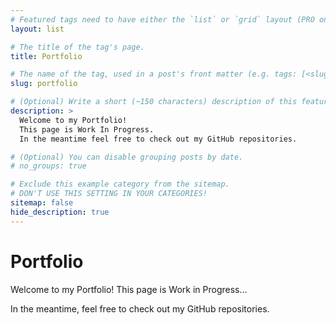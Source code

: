 ```yaml
---
# Featured tags need to have either the `list` or `grid` layout (PRO only).
layout: list

# The title of the tag's page.
title: Portfolio

# The name of the tag, used in a post's front matter (e.g. tags: [<slug>]).
slug: portfolio

# (Optional) Write a short (~150 characters) description of this featured tag.
description: >
  Welcome to my Portfolio! 
  This page is Work In Progress.
  In the meantime feel free to check out my GitHub repositories.

# (Optional) You can disable grouping posts by date.
# no_groups: true

# Exclude this example category from the sitemap.
# DON'T USE THIS SETTING IN YOUR CATEGORIES!
sitemap: false
hide_description: true
---
```



# Portfolio
Welcome to my Portfolio! This page is Work in Progress...

In the meantime, feel free to check out my GitHub repositories.
